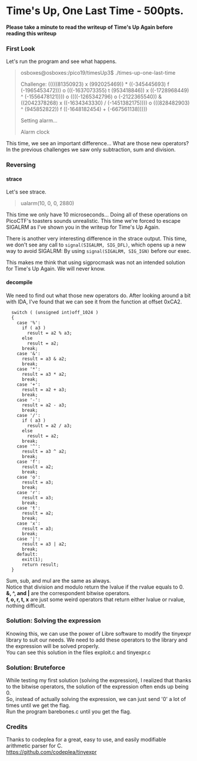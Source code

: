 # Time's Up, One Last Time - 500pts.

**Please take a minute to read the writeup of Time's Up Again before reading this writeup**

### First Look
Let's run the program and see what happens.

> osboxes@osboxes:/pico19/timesUp3$ ./times-up-one-last-time
>
> Challenge: (((((81350923) x (992025469)) * ((-345445693) f (-1965453472))) o (((-1637073355) t (953418846)) x ((-1728968449) ^ (-1556478121)))) o ((((-1265342796) o (-2122365540)) & ((2042378268) x ((-1634343330) / (-1451382175)))) o (((828482903) ^ (945852822)) f ((-1648182454) + (-667561138)))))
>
> Setting alarm...
>
> Alarm clock

This time, we see an important difference... What are those new operators? In the previous challenges we saw only subtraction, sum and division.


### Reversing
#### strace
Let's see strace.

> ualarm(10, 0, 0, 2880)

This time we only have 10 microseconds... Doing all of these operations on PicoCTF's toasters sounds unrealistic. This time we're forced to escape SIGALRM as I've shown you in the writeup for Time's Up Again.

There is another very interesting difference in the strace output. This time, we don't see any call to `signal(SIGALRM, SIG_DFL)`, which opens up a new way to avoid SIGALRM: By using `signal(SIGALRM, SIG_IGN)` before our exec.

This makes me think that using sigprocmask was not an intended solution for Time's Up Again. We will never know.

#### decompile
We need to find out what those new operators do. After looking around a bit with IDA, I've found that we can see it from the function at offset 0xCA2.

```
  switch ( (unsigned int)off_1024 )
  {
    case '%':
      if ( a3 )
        result = a2 % a3;
      else
        result = a2;
      break;
    case '&':
      result = a3 & a2;
      break;
    case '*':
      result = a3 * a2;
      break;
    case '+':
      result = a2 + a3;
      break;
    case '-':
      result = a2 - a3;
      break;
    case '/':
      if ( a3 )
        result = a2 / a3;
      else
        result = a2;
      break;
    case '^':
      result = a3 ^ a2;
      break;
    case 'f':
      result = a2;
      break;
    case 'o':
      result = a3;
      break;
    case 'r':
      result = a3;
      break;
    case 't':
      result = a2;
      break;
    case 'x':
      result = a3;
      break;
    case '|':
      result = a3 | a2;
      break;
    default:
      exit(1);
      return result;
  }
```

Sum, sub, and mul are the same as always.<br/>
Notice that division and modulo return the lvalue if the rvalue equals to 0.<br/>
**&, ^, and |** are the correspondent bitwise operators.<br/>
**f, o, r, t, x** are just some weird operators that return either lvalue or rvalue, nothing difficult.<br/>
 

### Solution: Solving the expression
Knowing this, we can use the power of Libre software to modify the tinyexpr library to suit our needs. We need to add these operators to the library and the expression will be solved properly.<br/>
You can see this solution in the files exploit.c and tinyexpr.c<br/>


### Solution: Bruteforce
While testing my first solution (solving the expression), I realized that thanks to the bitwise operators, the solution of the expression often ends up being 0.<br/>
So, instead of actually solving the expression, we can just send '0' a lot of times until we get the flag.<br/>
Run the program barebones.c until you get the flag.<br/>


### Credits
Thanks to codeplea for a great, easy to use, and easily modifiable arithmetic parser for C.<br/>
https://github.com/codeplea/tinyexpr

